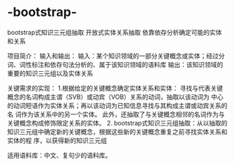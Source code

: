 # -bootstrap-
bootstrap式知识三元组抽取  开放式实体关系抽取 依靠依存分析确定可能的实体和关系

项目简介：
  输入和输出：
             输入：某个知识领域的一部分关键概念或实体；经过分词、词性标注和依存句法分析的、属于该知识领域的语料库
             输出：该知识领域的重要的知识三元组以及实体关系
  
  关键需求的实现：
             1.根据给定的关键概念确定实体关系和实体： 寻找与代表关键概念的名词构成主谓（SVB）或动宾（VOB）关系的动词，抽取以该动词为
                                                   中心的动词短语作为实体关系；再以该动词为已知信息寻找与其构成主谓或动宾关系的名
                                                   词作为该关系中的另一个实体。
                                                   此外，还抽取了与关键概念相邻的名词作为与关键概念构成修饰限定关系的实体。
             2. bootstrap式知识三元组抽取：从以抽取的知识三元组中确定新的关键概念，根据这些新的关键概念重复之前寻找实体关系和实体的程
                                          序，以获得新的知识三元组
  
  适用语料库：中文、复句少的语料库。
